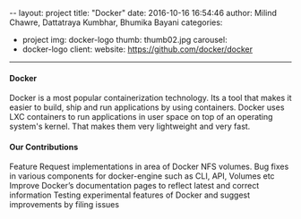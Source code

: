 --
layout: project
title:  "Docker"
date:   2016-10-16 16:54:46
author: Milind Chawre, Dattatraya Kumbhar, Bhumika Bayani
categories:
- project
img: docker-logo
thumb: thumb02.jpg
carousel:
- docker-logo
client: 
website: https://github.com/docker/docker
---

#### Docker
Docker is a most popular containerization technology. Its a tool that makes it  easier to build, ship and run applications by using containers.
Docker uses LXC containers to run applications in user space on top of an operating system's kernel. That makes them very lightweight and very fast.


#### Our Contributions
Feature Request implementations in area of Docker NFS volumes. 
Bug fixes in various components for docker-engine such as CLI, API, Volumes etc
Improve Docker’s documentation pages to reflect latest and correct information
Testing experimental features of Docker and suggest improvements by filing issues
